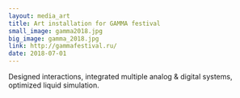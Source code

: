 ```yaml
---
layout: media_art
title: Art installation for GAMMA festival
small_image: gamma2018.jpg
big_image: gamma_2018.jpg
link: http://gammafestival.ru/
date: 2018-07-01
---
```

Designed interactions, integrated multiple analog & digital systems, optimized liquid simulation.